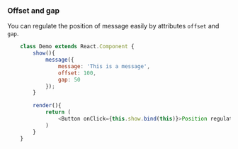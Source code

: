 ### Offset and gap
You can regulate the position of message easily by attributes ```offset``` and ```gap```.
```javascript
    class Demo extends React.Component {
        show(){
            message({
                message: 'This is a message',
                offset: 100,
                gap: 50
            });
        }

        render(){
            return (
                <Button onClick={this.show.bind(this)}>Position regulation</Button>
            )
        }
    }
```